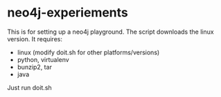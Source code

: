 neo4j-experiements
==================

This is for setting up a neo4j playground. The script downloads the linux version.
It requires:
 
  * linux (modify doit.sh for other platforms/versions)
  * python, virtualenv
  * bunzip2, tar
  * java

Just run doit.sh

